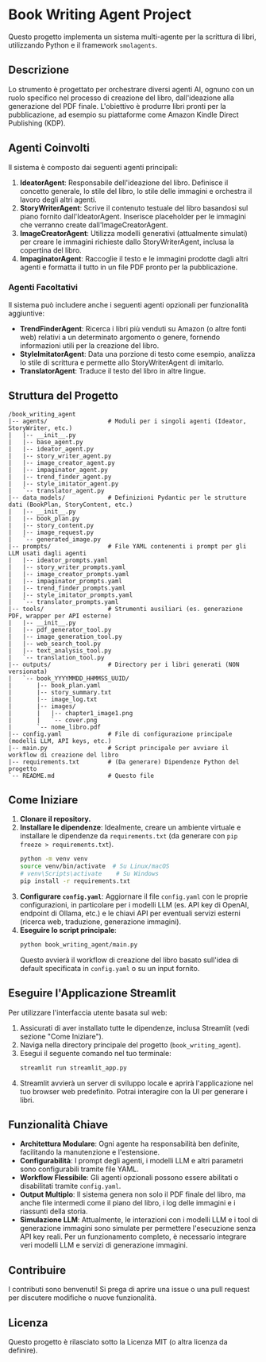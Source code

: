 # Book Writing Agent Project

Questo progetto implementa un sistema multi-agente per la scrittura di libri, utilizzando Python e il framework `smolagents`.

## Descrizione

Lo strumento è progettato per orchestrare diversi agenti AI, ognuno con un ruolo specifico nel processo di creazione del libro, dall'ideazione alla generazione del PDF finale. L'obiettivo è produrre libri pronti per la pubblicazione, ad esempio su piattaforme come Amazon Kindle Direct Publishing (KDP).

## Agenti Coinvolti

Il sistema è composto dai seguenti agenti principali:

1.  **IdeatorAgent**: Responsabile dell'ideazione del libro. Definisce il concetto generale, lo stile del libro, lo stile delle immagini e orchestra il lavoro degli altri agenti.
2.  **StoryWriterAgent**: Scrive il contenuto testuale del libro basandosi sul piano fornito dall'IdeatorAgent. Inserisce placeholder per le immagini che verranno create dall'ImageCreatorAgent.
3.  **ImageCreatorAgent**: Utilizza modelli generativi (attualmente simulati) per creare le immagini richieste dallo StoryWriterAgent, inclusa la copertina del libro.
4.  **ImpaginatorAgent**: Raccoglie il testo e le immagini prodotte dagli altri agenti e formatta il tutto in un file PDF pronto per la pubblicazione.

### Agenti Facoltativi

Il sistema può includere anche i seguenti agenti opzionali per funzionalità aggiuntive:

*   **TrendFinderAgent**: Ricerca i libri più venduti su Amazon (o altre fonti web) relativi a un determinato argomento o genere, fornendo informazioni utili per la creazione del libro.
*   **StyleImitatorAgent**: Data una porzione di testo come esempio, analizza lo stile di scrittura e permette allo StoryWriterAgent di imitarlo.
*   **TranslatorAgent**: Traduce il testo del libro in altre lingue.

## Struttura del Progetto

```
/book_writing_agent
|-- agents/                 # Moduli per i singoli agenti (Ideator, StoryWriter, etc.)
|   |-- __init__.py
|   |-- base_agent.py
|   |-- ideator_agent.py
|   |-- story_writer_agent.py
|   |-- image_creator_agent.py
|   |-- impaginator_agent.py
|   |-- trend_finder_agent.py
|   |-- style_imitator_agent.py
|   `-- translator_agent.py
|-- data_models/            # Definizioni Pydantic per le strutture dati (BookPlan, StoryContent, etc.)
|   |-- __init__.py
|   |-- book_plan.py
|   |-- story_content.py
|   |-- image_request.py
|   `-- generated_image.py
|-- prompts/                # File YAML contenenti i prompt per gli LLM usati dagli agenti
|   |-- ideator_prompts.yaml
|   |-- story_writer_prompts.yaml
|   |-- image_creator_prompts.yaml
|   |-- impaginator_prompts.yaml
|   |-- trend_finder_prompts.yaml
|   |-- style_imitator_prompts.yaml
|   `-- translator_prompts.yaml
|-- tools/                  # Strumenti ausiliari (es. generazione PDF, wrapper per API esterne)
|   |-- __init__.py
|   |-- pdf_generator_tool.py
|   |-- image_generation_tool.py
|   |-- web_search_tool.py
|   |-- text_analysis_tool.py
|   `-- translation_tool.py
|-- outputs/                # Directory per i libri generati (NON versionata)
|   `-- book_YYYYMMDD_HHMMSS_UUID/
|       |-- book_plan.yaml
|       |-- story_summary.txt
|       |-- image_log.txt
|       |-- images/
|       |   |-- chapter1_image1.png
|       |   `-- cover.png
|       `-- nome_libro.pdf
|-- config.yaml             # File di configurazione principale (modelli LLM, API keys, etc.)
|-- main.py                 # Script principale per avviare il workflow di creazione del libro
|-- requirements.txt        # (Da generare) Dipendenze Python del progetto
`-- README.md               # Questo file
```

## Come Iniziare

1.  **Clonare il repository.**
2.  **Installare le dipendenze**: Idealmente, creare un ambiente virtuale e installare le dipendenze da `requirements.txt` (da generare con `pip freeze > requirements.txt`).
    ```bash
    python -m venv venv
    source venv/bin/activate  # Su Linux/macOS
    # venv\Scripts\activate    # Su Windows
    pip install -r requirements.txt
    ```
3.  **Configurare `config.yaml`**: Aggiornare il file `config.yaml` con le proprie configurazioni, in particolare per i modelli LLM (es. API key di OpenAI, endpoint di Ollama, etc.) e le chiavi API per eventuali servizi esterni (ricerca web, traduzione, generazione immagini).
4.  **Eseguire lo script principale**:
    ```bash
    python book_writing_agent/main.py
    ```
    Questo avvierà il workflow di creazione del libro basato sull'idea di default specificata in `config.yaml` o su un input fornito.

## Eseguire l'Applicazione Streamlit

Per utilizzare l'interfaccia utente basata sul web:

1.  Assicurati di aver installato tutte le dipendenze, inclusa Streamlit (vedi sezione "Come Iniziare").
2.  Naviga nella directory principale del progetto (`book_writing_agent`).
3.  Esegui il seguente comando nel tuo terminale:
    ```bash
    streamlit run streamlit_app.py
    ```
4.  Streamlit avvierà un server di sviluppo locale e aprirà l'applicazione nel tuo browser web predefinito. Potrai interagire con la UI per generare i libri.

## Funzionalità Chiave

*   **Architettura Modulare**: Ogni agente ha responsabilità ben definite, facilitando la manutenzione e l'estensione.
*   **Configurabilità**: I prompt degli agenti, i modelli LLM e altri parametri sono configurabili tramite file YAML.
*   **Workflow Flessibile**: Gli agenti opzionali possono essere abilitati o disabilitati tramite `config.yaml`.
*   **Output Multiplo**: Il sistema genera non solo il PDF finale del libro, ma anche file intermedi come il piano del libro, i log delle immagini e i riassunti della storia.
*   **Simulazione LLM**: Attualmente, le interazioni con i modelli LLM e i tool di generazione immagini sono simulate per permettere l'esecuzione senza API key reali. Per un funzionamento completo, è necessario integrare veri modelli LLM e servizi di generazione immagini.

## Contribuire

I contributi sono benvenuti! Si prega di aprire una issue o una pull request per discutere modifiche o nuove funzionalità.

## Licenza

Questo progetto è rilasciato sotto la Licenza MIT (o altra licenza da definire).

